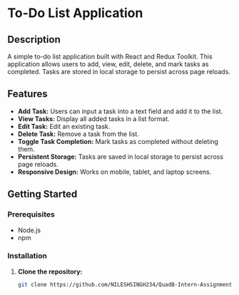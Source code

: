 # To-Do List Application

## Description
A simple to-do list application built with React and Redux Toolkit. This application allows users to add, view, edit, delete, and mark tasks as completed. Tasks are stored in local storage to persist across page reloads.

## Features
- **Add Task:** Users can input a task into a text field and add it to the list.
- **View Tasks:** Display all added tasks in a list format.
- **Edit Task:** Edit an existing task.
- **Delete Task:** Remove a task from the list.
- **Toggle Task Completion:** Mark tasks as completed without deleting them.
- **Persistent Storage:** Tasks are saved in local storage to persist across page reloads.
- **Responsive Design:** Works on mobile, tablet, and laptop screens.

## Getting Started

### Prerequisites
- Node.js
- npm

### Installation
1. **Clone the repository:**
   ```sh
   git clone https://github.com/NILESHSINGH234/QuadB-Intern-Assignment.git
